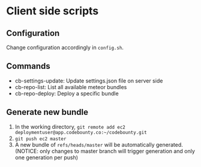# Client side scripts

## Configuration

Change configuration accordingly in `config.sh`.

## Commands

* cb-settings-update: Update settings.json file on server side
* cb-repo-list: List all available meteor bundles
* cb-repo-deploy: Deploy a specific bundle

## Generate new bundle

1. In the working directory, `git remote add ec2 deploymentuser@app.codebounty.co:~/codebounty.git`
2. `git push ec2 master`
3. A new bundle of `refs/heads/master` will be automatically generated. (NOTICE: only changes to master branch will trigger generation and only one generation per push)
